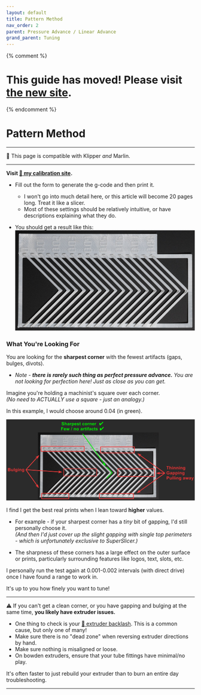 ```yaml
---
layout: default
title: Pattern Method
nav_order: 2
parent: Pressure Advance / Linear Advance
grand_parent: Tuning
---
```

{% comment %} 
# This guide has moved! Please visit [the new site](http://ellis3dp.com/Print-Tuning-Guide/).
{% endcomment %}

# Pattern Method
---
:dizzy: This page is compatible with Klipper *and* Marlin.

---

**Visit [:page_facing_up: my calibration site](http://ellis3dp.com/Pressure_Linear_Advance_Tool/).**
- Fill out the form to generate the g-code and then print it. 
    - I won't go into much detail here, or this article will become 20 pages long. Treat it like a slicer.
    - Most of these settings should be relatively intuitive, or have descriptions explaining what they do. 

- You should get a result like this:
![](./images/pattern_method/pattern.jpg)

### What You're Looking For
You are looking for the **sharpest corner** with the fewest artifacts (gaps, bulges, divots).

- *Note - **there is rarely such thing as perfect pressure advance.** You are not looking for perfection here! Just as close as you can get.*

Imagine you're holding a machinist's square over each corner.\
*(No need to ACTUALLY use a square - just an analogy.)*

In this example, I would choose around 0.04 (in green).

![](./images/pattern_method/pattern-annotated.jpg)

I find I get the best real prints when I lean toward **higher** values. 
- For example - if your sharpest corner has a *tiny* bit of gapping, I'd still personally choose it.\
*(And then I'd just cover up the slight gapping with single top perimeters - which is unfortunately exclusive to SuperSlicer.)*

- The sharpness of these corners has a large effect on the outer surface or prints, particularly surrounding features like logos, text, slots, etc.

I personally run the test again at 0.001-0.002 intervals (with direct drive) once I have found a range to work in.

It's up to you how finely you want to tune!

---


:warning: If you can't get a clean corner, or you have gapping and bulging at the same time, **you likely have extruder issues.** 
- One thing to check is your [:page_facing_up: extruder backlash](../troubleshooting/extrusion_patterns.md#extruder-backlash). This is a common cause, but only one of many!
- Make sure there is no "dead zone" when reversing extruder directions by hand.
- Make sure nothing is misaligned or loose.
- On bowden extruders, ensure that your tube fittings have minimal/no play.

It's often faster to just rebuild your extruder than to burn an entire day troubleshooting.

---